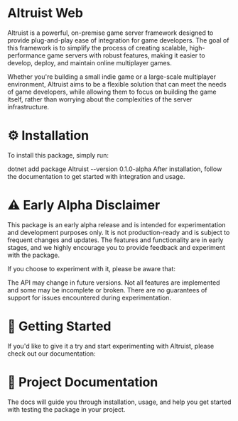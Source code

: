 # Altruist Web

Altruist is a powerful, on-premise game server framework designed to provide plug-and-play ease of integration for game developers. The goal of this framework is to simplify the process of creating scalable, high-performance game servers with robust features, making it easier to develop, deploy, and maintain online multiplayer games.

Whether you're building a small indie game or a large-scale multiplayer environment, Altruist aims to be a flexible solution that can meet the needs of game developers, while allowing them to focus on building the game itself, rather than worrying about the complexities of the server infrastructure.

# ⚙️ Installation
To install this package, simply run:

dotnet add package Altruist --version 0.1.0-alpha
After installation, follow the documentation to get started with integration and usage.

# ⚠️ Early Alpha Disclaimer
This package is an early alpha release and is intended for experimentation and development purposes only. It is not production-ready and is subject to frequent changes and updates. The features and functionality are in early stages, and we highly encourage you to provide feedback and experiment with the package.

If you choose to experiment with it, please be aware that:

The API may change in future versions.
Not all features are implemented and some may be incomplete or broken.
There are no guarantees of support for issues encountered during experimentation.
# 🚀 Getting Started
If you'd like to give it a try and start experimenting with Altruist, please check out our documentation:

# 🔗 Project Documentation

The docs will guide you through installation, usage, and help you get started with testing the package in your project.